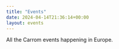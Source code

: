 ```yaml
---
title: "Events"
date: 2024-04-14T21:36:14+00:00
layout: events
---
```


All the Carrom events happening in Europe.
